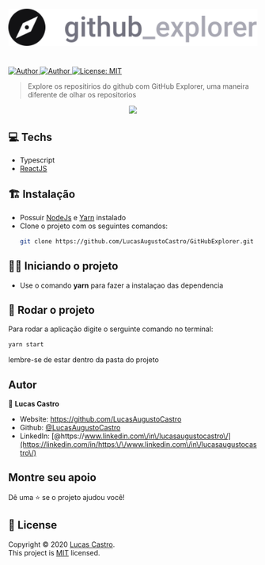 <p align="center">

  <img src=".github/logo.svg" width="2000px">
</p>

<h1></h1>

<p>

  <a href="https://github.com/LucasAugustoCastro" target="_blank">
    <img alt="Author" src="https://img.shields.io/badge/author-LucasAugustoCastro-CF0000?style=flat-square" />
  </a>
  <a href="#" target="_blank">
    <img alt="Author" src="https://img.shields.io/github/languages/count/LucasAugustoCastro/GoBarberGoStack?color=%23D54F44&style=flat-square" />
  </a>

  <a href="https://github.com/LucasAugustoCastro/GoBarberGoStack/blob/master/LICENSE" target="_blank">
    <img alt="License: MIT" src="https://img.shields.io/badge/License-MIT-yellow.svg" />
  </a>
</p>

>Explore os repositirios do github com GitHub Explorer, uma maneira diferente de olhar os repositorios
<p align="center">

  <img src=".github/githubExplorer.gif">
</p>


## 💻️ Techs
- Typescript
- [ReactJS](https://pt-br.reactjs.org/)


## 🏗 Instalação
- Possuir [NodeJs](https://nodejs.org/en/) e [Yarn](https://classic.yarnpkg.com/pt-BR/docs/install/) instalado
- Clone o projeto com os seguintes comandos:
  ```sh
  git clone https://github.com/LucasAugustoCastro/GitHubExplorer.git
  ```


## 🚴‍♂️️ Iniciando o projeto
- Use o comando **yarn** para fazer a instalaçao das dependencia

## 👀️ Rodar o projeto

Para rodar a aplicação digite o serguinte comando no terminal:

```sh
yarn start
```
lembre-se de estar dentro da pasta do projeto


## Autor

👤 **Lucas Castro**

* Website: https://github.com/LucasAugustoCastro
* Github: [@LucasAugustoCastro](https://github.com/LucasAugustoCastro)
* LinkedIn: [@https:\/\/www.linkedin.com\/in\/lucasaugustocastro\/](https://linkedin.com/in/https:\/\/www.linkedin.com\/in\/lucasaugustocastro\/)

## Montre seu apoio

Dê uma ⭐️ se o projeto ajudou você!

## 📝 License

Copyright © 2020 [Lucas Castro](https://github.com/LucasAugustoCastro).<br />
This project is [MIT](https://github.com/LucasAugustoCastro/GitHubExplorer/blob/master/LICENSE) licensed.
